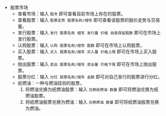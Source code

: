- 股票市场
    - 查看市场：输入 `股市` 即可查看目前市场上存在的股票。
    - 查看股票：输入 `股票走势 股票名称/缩写` 即可查看该股票的股价走势与交易量。
    - 发行股票：输入 `发行 股票名称 缩写 发行量 价格 自我保留股数` 即可在市场上发行股票。
    - 认购股票：输入 `认购 股票名称/缩写 股数` 即可在市场上认购股票。
    - 买入股票：输入 `买入 股票名称/缩写 买入量 价格上限` 即可在市场上买入股票。
    - 抛出股票：输入 `卖出 股票名称/缩写 卖出量 价格下限` 即可在市场上抛出股票。
    - 股票分红：输入 `分红 股票名称/缩写 金额` 即可对自己发行的股票进行分红。
    - 纸燃油：一种与燃油挂钩的股票。
        1. 将燃油兑换为纸燃油股票：输入 `兑换纸燃油 数量` 即可将燃油兑换为纸燃油股票。
        2. 将纸燃油股票兑换为燃油：输入 `兑换燃油 数量` 即可将纸燃油股票兑换为燃油。